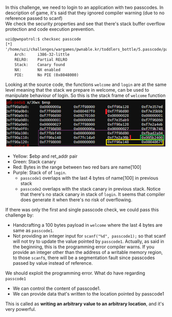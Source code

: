 In this challenge, we need to login to an application with two passcodes. In description of game, it's said that they ignored compiler warning (due to no reference passed to scanf) <br/>
We check the security properties and see that there's stack buffer overflow protection and code execution prevention.
```
uzi@pwnpatrol:$ checksec passcode
[*] '/home/uzi/challenges/wargames/pwnable.kr/toddlers_bottle/5.passcode/passcode'
    Arch:     i386-32-little
    RELRO:    Partial RELRO
    Stack:    Canary found
    NX:       NX enabled
    PIE:      No PIE (0x8048000)
```
Looking at the source code, the functions `welcome` and `login` are at the same level meaning that the stack we prepare in welcome,
can be used to manipulate behaviour of login. So this is the stack frame of `welcome` function
![](images/image.png)

* Yellow: $ebp and ret_addr pair
* Green: Stack canary
* Red: Bytes in the range between two red bars are name[100]
* Purple: Stack of of `login`.
    * `passcode1` overlaps with the last 4 bytes of name[100] in previous stack
    * `passcode2` overlaps with the stack canary in previous stack. Notice that there's no stack canary in stack of `login`. It seems that compiler does generate it when there's no risk of overflowing.

If there was only the first and single passcode check, we could pass this challenge by:
* Handcrafting a 100 bytes payload in `welcome` where the last 4 bytes are same as `passcode1`.
* Not providing an integer input for `scanf("%d", passcode1);` so that scanf will not try to update the value pointed by `passcode1`. Actually, as said in the beginning, this is the programming error compiler warns. If you provide an integer other than the address of a writable memory region, to those `scanf`s, there will be a segmentation fault since passcodes passed by value instead of reference.

We should exploit the programming error. What do have regarding `passcode1`
* We can control the content of passcode1.
* We can provide data that's written to the location pointed by passcode1

This is called as **writing an arbitrary value to an arbitrary location**, and it's very powerful.


